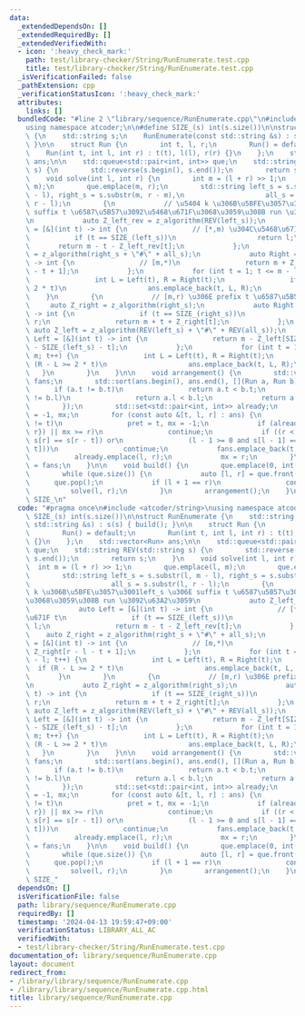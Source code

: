 ```yaml
---
data:
  _extendedDependsOn: []
  _extendedRequiredBy: []
  _extendedVerifiedWith:
  - icon: ':heavy_check_mark:'
    path: test/library-checker/String/RunEnumerate.test.cpp
    title: test/library-checker/String/RunEnumerate.test.cpp
  _isVerificationFailed: false
  _pathExtension: cpp
  _verificationStatusIcon: ':heavy_check_mark:'
  attributes:
    links: []
  bundledCode: "#line 2 \"library/sequence/RunEnumerate.cpp\"\n#include <atcoder/string>\n\
    using namespace atcoder;\n\n#define SIZE_(s) int(s.size())\n\nstruct RunEnumerate\
    \ {\n    std::string s;\n    RunEnumerate(const std::string &s) : s(s) { build();\
    \ }\n\n    struct Run {\n        int t, l, r;\n        Run() = default;\n    \
    \    Run(int t, int l, int r) : t(t), l(l), r(r) {}\n    };\n    std::vector<Run>\
    \ ans;\n\n    std::queue<std::pair<int, int>> que;\n    std::string REV(std::string\
    \ s) {\n        std::reverse(s.begin(), s.end());\n        return s;\n    }\n\
    \    void solve(int l, int r) {\n        int m = (l + r) >> 1;\n        que.emplace(l,\
    \ m);\n        que.emplace(m, r);\n        std::string left_s = s.substr(l, m\
    \ - l), right_s = s.substr(m, r - m),\n                    all_s = s.substr(l,\
    \ r - l);\n        {\n            // \u5404 k \u306B\u5BFE\u3057\u3001left_s \u306E\
    \ suffix t \u6587\u5B57\u3092\u5468\u671F\u3068\u3059\u308B run \u3092\u63A2\u3059\
    \n            auto Z_left_rev = z_algorithm(REV(left_s));\n            auto Left\
    \ = [&](int t) -> int {\n                // [*,m) \u304C\u5468\u671F t\n     \
    \           if (t == SIZE_(left_s))\n                    return l;\n         \
    \       return m - t - Z_left_rev[t];\n            };\n            auto Z_right\
    \ = z_algorithm(right_s + \"#\" + all_s);\n            auto Right = [&](int t)\
    \ -> int {\n                // [m,*)\n                return m + Z_right[r - l\
    \ - t + 1];\n            };\n            for (int t = 1; t <= m - l; t++) {\n\
    \                int L = Left(t), R = Right(t);\n                if (R - L >=\
    \ 2 * t)\n                    ans.emplace_back(t, L, R);\n            }\n    \
    \    }\n        {\n            // [m,r) \u306E prefix t \u6587\u5B57\n       \
    \     auto Z_right = z_algorithm(right_s);\n            auto Right = [&](int t)\
    \ -> int {\n                if (t == SIZE_(right_s))\n                    return\
    \ r;\n                return m + t + Z_right[t];\n            };\n           \
    \ auto Z_left = z_algorithm(REV(left_s) + \"#\" + REV(all_s));\n            auto\
    \ Left = [&](int t) -> int {\n                return m - Z_left[SIZE_(Z_left)\
    \ - SIZE_(left_s) - t];\n            };\n            for (int t = 1; t <= r -\
    \ m; t++) {\n                int L = Left(t), R = Right(t);\n                if\
    \ (R - L >= 2 * t)\n                    ans.emplace_back(t, L, R);\n         \
    \   }\n        }\n    }\n\n    void arrangement() {\n        std::vector<Run>\
    \ fans;\n        std::sort(ans.begin(), ans.end(), [](Run a, Run b) {\n      \
    \      if (a.t != b.t)\n                return a.t < b.t;\n            if (a.l\
    \ != b.l)\n                return a.l < b.l;\n            return a.r > b.r;\n\
    \        });\n        std::set<std::pair<int, int>> already;\n        int pret\
    \ = -1, mx;\n        for (const auto &[t, l, r] : ans) {\n            if (pret\
    \ != t)\n                pret = t, mx = -1;\n            if (already.count({l,\
    \ r}) || mx >= r)\n                continue;\n            if ((r < SIZE_(s) and\
    \ s[r] == s[r - t]) or\n                (l - 1 >= 0 and s[l - 1] == s[l - 1 +\
    \ t]))\n                continue;\n            fans.emplace_back(t, l, r);\n \
    \           already.emplace(l, r);\n            mx = r;\n        }\n        ans\
    \ = fans;\n    }\n\n    void build() {\n        que.emplace(0, int(s.size()));\n\
    \        while (que.size()) {\n            auto [l, r] = que.front();\n      \
    \      que.pop();\n            if (l + 1 == r)\n                continue;\n  \
    \          solve(l, r);\n        }\n        arrangement();\n    }\n};\n#undef\
    \ SIZE_\n"
  code: "#pragma once\n#include <atcoder/string>\nusing namespace atcoder;\n\n#define\
    \ SIZE_(s) int(s.size())\n\nstruct RunEnumerate {\n    std::string s;\n    RunEnumerate(const\
    \ std::string &s) : s(s) { build(); }\n\n    struct Run {\n        int t, l, r;\n\
    \        Run() = default;\n        Run(int t, int l, int r) : t(t), l(l), r(r)\
    \ {}\n    };\n    std::vector<Run> ans;\n\n    std::queue<std::pair<int, int>>\
    \ que;\n    std::string REV(std::string s) {\n        std::reverse(s.begin(),\
    \ s.end());\n        return s;\n    }\n    void solve(int l, int r) {\n      \
    \  int m = (l + r) >> 1;\n        que.emplace(l, m);\n        que.emplace(m, r);\n\
    \        std::string left_s = s.substr(l, m - l), right_s = s.substr(m, r - m),\n\
    \                    all_s = s.substr(l, r - l);\n        {\n            // \u5404\
    \ k \u306B\u5BFE\u3057\u3001left_s \u306E suffix t \u6587\u5B57\u3092\u5468\u671F\
    \u3068\u3059\u308B run \u3092\u63A2\u3059\n            auto Z_left_rev = z_algorithm(REV(left_s));\n\
    \            auto Left = [&](int t) -> int {\n                // [*,m) \u304C\u5468\
    \u671F t\n                if (t == SIZE_(left_s))\n                    return\
    \ l;\n                return m - t - Z_left_rev[t];\n            };\n        \
    \    auto Z_right = z_algorithm(right_s + \"#\" + all_s);\n            auto Right\
    \ = [&](int t) -> int {\n                // [m,*)\n                return m +\
    \ Z_right[r - l - t + 1];\n            };\n            for (int t = 1; t <= m\
    \ - l; t++) {\n                int L = Left(t), R = Right(t);\n              \
    \  if (R - L >= 2 * t)\n                    ans.emplace_back(t, L, R);\n     \
    \       }\n        }\n        {\n            // [m,r) \u306E prefix t \u6587\u5B57\
    \n            auto Z_right = z_algorithm(right_s);\n            auto Right = [&](int\
    \ t) -> int {\n                if (t == SIZE_(right_s))\n                    return\
    \ r;\n                return m + t + Z_right[t];\n            };\n           \
    \ auto Z_left = z_algorithm(REV(left_s) + \"#\" + REV(all_s));\n            auto\
    \ Left = [&](int t) -> int {\n                return m - Z_left[SIZE_(Z_left)\
    \ - SIZE_(left_s) - t];\n            };\n            for (int t = 1; t <= r -\
    \ m; t++) {\n                int L = Left(t), R = Right(t);\n                if\
    \ (R - L >= 2 * t)\n                    ans.emplace_back(t, L, R);\n         \
    \   }\n        }\n    }\n\n    void arrangement() {\n        std::vector<Run>\
    \ fans;\n        std::sort(ans.begin(), ans.end(), [](Run a, Run b) {\n      \
    \      if (a.t != b.t)\n                return a.t < b.t;\n            if (a.l\
    \ != b.l)\n                return a.l < b.l;\n            return a.r > b.r;\n\
    \        });\n        std::set<std::pair<int, int>> already;\n        int pret\
    \ = -1, mx;\n        for (const auto &[t, l, r] : ans) {\n            if (pret\
    \ != t)\n                pret = t, mx = -1;\n            if (already.count({l,\
    \ r}) || mx >= r)\n                continue;\n            if ((r < SIZE_(s) and\
    \ s[r] == s[r - t]) or\n                (l - 1 >= 0 and s[l - 1] == s[l - 1 +\
    \ t]))\n                continue;\n            fans.emplace_back(t, l, r);\n \
    \           already.emplace(l, r);\n            mx = r;\n        }\n        ans\
    \ = fans;\n    }\n\n    void build() {\n        que.emplace(0, int(s.size()));\n\
    \        while (que.size()) {\n            auto [l, r] = que.front();\n      \
    \      que.pop();\n            if (l + 1 == r)\n                continue;\n  \
    \          solve(l, r);\n        }\n        arrangement();\n    }\n};\n#undef\
    \ SIZE_"
  dependsOn: []
  isVerificationFile: false
  path: library/sequence/RunEnumerate.cpp
  requiredBy: []
  timestamp: '2024-04-13 19:59:47+09:00'
  verificationStatus: LIBRARY_ALL_AC
  verifiedWith:
  - test/library-checker/String/RunEnumerate.test.cpp
documentation_of: library/sequence/RunEnumerate.cpp
layout: document
redirect_from:
- /library/library/sequence/RunEnumerate.cpp
- /library/library/sequence/RunEnumerate.cpp.html
title: library/sequence/RunEnumerate.cpp
---
```

